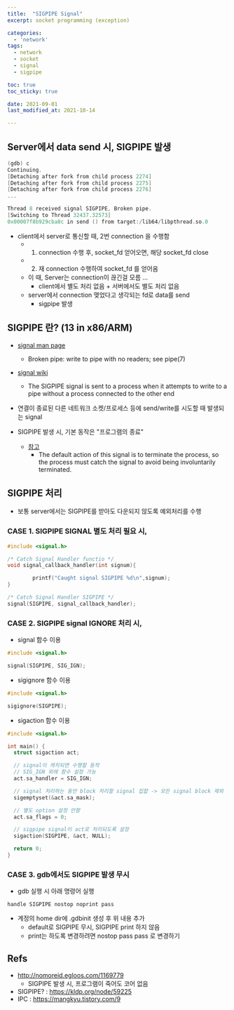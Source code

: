 ```yaml
---
title:  "SIGPIPE Signal"
excerpt: socket programming (exception)

categories:
  - 'network'
tags:
  - network
  - socket
  - signal
  - sigpipe

toc: true
toc_sticky: true

date: 2021-09-01
last_modified_at: 2021-10-14

---
```


## Server에서 data send 시, SIGPIPE 발생

```cpp
(gdb) c
Continuing.
[Detaching after fork from child process 2274]
[Detaching after fork from child process 2275]
[Detaching after fork from child process 2276]
...

Thread 8 received signal SIGPIPE, Broken pipe.
[Switching to Thread 32437.32573]
0x00007f8b929cba8c in send () from target:/lib64/libpthread.so.0
```

* client에서 server로 통신할 때, 2번 connection 을 수행함
    + 1. connection 수행 후, socket_fd 얻어오면, 해당 socket_fd close
    + 2. 재 connection 수행하여 socket_fd 를 얻어옴
    + 이 때, Server는 connection이 끊긴걸 모름 ...
        - client에서 별도 처리 없음 + 서버에서도 별도 처리 없음
    + server에서 connection 맺었다고 생각되는 fd로 data를 send
        - sigpipe 발생

## SIGPIPE 란? (13 in x86/ARM)

* [signal man page](https://man7.org/linux/man-pages/man7/signal.7.html)
    - Broken pipe: write to pipe with no readers; see pipe(7)

* [signal wiki](https://en.wikipedia.org/wiki/Signal_(IPC))
    - The SIGPIPE signal is sent to a process when it attempts to write to a pipe without a process connected to the other end

* 연결이 종료된 다른 네트워크 소켓/프로세스 등에 send/write를 시도할 때 발생되는 signal

* SIGPIPE 발생 시, 기본 동작은 "프로그램의 종료"
    + [참고](https://www.masterraghu.com/subjects/np/introduction/unix_network_programming_v1.3/ch05lev1sec13.html)
        - The default action of this signal is to terminate the process, so the process must catch the signal to avoid being involuntarily terminated.

## SIGPIPE 처리

* 보통 server에서는 SIGPIPE를 받아도 다운되지 않도록 예외처리를 수행

### CASE 1. SIGPIPE SIGNAL 별도 처리 필요 시,

```cpp
#include <signal.h>

/* Catch Signal Handler functio */
void signal_callback_handler(int signum){

        printf("Caught signal SIGPIPE %d\n",signum);
}

/* Catch Signal Handler SIGPIPE */
signal(SIGPIPE, signal_callback_handler);
```

### CASE 2. SIGPIPE signal IGNORE 처리 시,

* signal 함수 이용

```cpp
#include <signal.h>

signal(SIGPIPE, SIG_IGN);
```

* sigignore 함수 이용

```cpp
#include <signal.h>

sigignore(SIGPIPE);
```

* sigaction 함수 이용

```cpp
#include <signal.h>

int main() {
  struct sigaction act;

  // signal이 캐치되면 수행할 동작
  // SIG_IGN 외에 함수 설정 가능
  act.sa_handler = SIG_IGN;

  // signal 처리하는 동안 block 처리할 signal 집합 -> 모든 signal block 제외
  sigemptyset(&act.sa_mask);

  // 별도 option 설정 안함
  act.sa_flags = 0;

  // sigpipe signal이 act로 처리되도록 설정
  sigaction(SIGPIPE, &act, NULL);

  return 0;
}
```


### CASE 3. gdb에서도 SIGPIPE 발생 무시

* gdb 실행 시 아래 명령어  실행

```
handle SIGPIPE nostop noprint pass
```

* 계정의 home dir에 .gdbinit 생성 후 위 내용 추가
    + default로 SIGPIPE 무시, SIGPIPE print 하지 않음
    + print는 하도록 변경하려면 nostop pass pass 로 변경하기


## Refs

* http://nomoreid.egloos.com/1169779
    + SIGPIPE 발생 시, 프로그램이 죽어도 코어 없음
* SIGPIPE? : https://kldp.org/node/59225
* IPC : https://mangkyu.tistory.com/9
